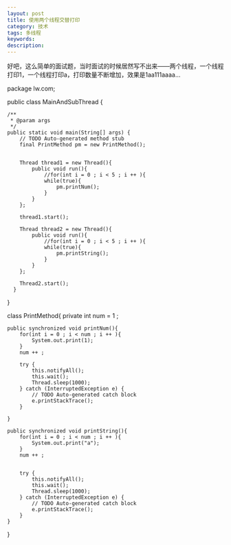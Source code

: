 ```yaml
---
layout: post
title: 使用两个线程交替打印
category: 技术
tags: 多线程
keywords: 
description: 
---
```


好吧，这么简单的面试题，当时面试的时候居然写不出来——两个线程，一个线程打印1，一个线程打印a，打印数量不断增加，效果是1aa111aaaa...

package lw.com;

public class MainAndSubThread {

	/**
	 * @param args
	 */
	public static void main(String[] args) {
		// TODO Auto-generated method stub
		final PrintMethod pm = new PrintMethod();
		
		
		Thread thread1 = new Thread(){
			public void run(){
				//for(int i = 0 ; i < 5 ; i ++ ){
				while(true){
					pm.printNum();
				}
			}
		};
		
		thread1.start();
		
		Thread thread2 = new Thread(){
			public void run(){
				//for(int i = 0 ; i < 5 ; i ++ ){
				while(true){
					pm.printString();
				}
			}
		};
		
		Thread2.start();
	  }
  }

class PrintMethod{
	private int num = 1 ;
	
	public synchronized void printNum(){
		for(int i = 0 ; i < num ; i ++ ){
			System.out.print(1);
		}
		num ++ ;

		try {
			this.notifyAll();
			this.wait();
			Thread.sleep(1000); 
		} catch (InterruptedException e) {
			// TODO Auto-generated catch block
			e.printStackTrace();
		}
		
	}
	
	public synchronized void printString(){
		for(int i = 0 ; i < num ; i ++ ){
			System.out.print("a");
		}
		num ++ ;
		

		try {
			this.notifyAll();
			this.wait();
			Thread.sleep(1000); 
		} catch (InterruptedException e) {
			// TODO Auto-generated catch block
			e.printStackTrace();
		}
	}
  }


